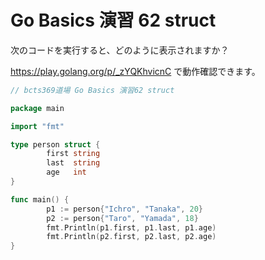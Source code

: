 # Go Basics 演習 62 struct

次のコードを実行すると、どのように表示されますか？

https://play.golang.org/p/_zYQKhvicnC で動作確認できます。

```go
// bcts369道場 Go Basics 演習62 struct

package main

import "fmt"

type person struct {
        first string
        last  string
        age   int
}

func main() {
        p1 := person{"Ichro", "Tanaka", 20}
        p2 := person{"Taro", "Yamada", 18}
        fmt.Println(p1.first, p1.last, p1.age)
        fmt.Println(p2.first, p2.last, p2.age)
}
```
